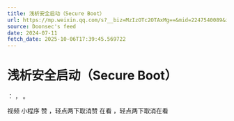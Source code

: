 ```yaml
---
title: 浅析安全启动（Secure Boot）
url: https://mp.weixin.qq.com/s?__biz=MzIzOTc2OTAxMg==&mid=2247540089&idx=2&sn=3a6d14c1fcc01d97f468323eb2a20365
source: Doonsec's feed
date: 2024-07-11
fetch_date: 2025-10-06T17:39:45.569722
---
```


# 浅析安全启动（Secure Boot）

：
，
。

视频
小程序
赞
，轻点两下取消赞
在看
，轻点两下取消在看